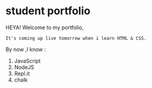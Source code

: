 # student portfolio
HEYA! Welcome to my portfolio, 

    It's coming up live tomorrow when i learn HTML & CSS.

By now ,I know :

1. JavaScript
1. NodeJS
1. Repl.it
1. chalk